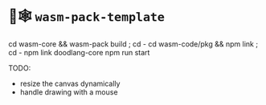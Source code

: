 # 🦀🕸️ `wasm-pack-template`


cd wasm-core && wasm-pack build ; cd -
cd wasm-code/pkg && npm link ; cd -
npm link doodlang-core
npm run start

TODO:
  - resize the canvas dynamically
  - handle drawing with a mouse
